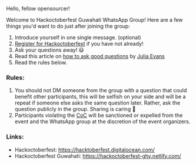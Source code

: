 Hello, fellow opensourcer!

Welcome to Hackoctoberfest Guwahati WhatsApp Group! Here are a few things you'd want to do just after joining the group:

1. Introduce yourself in one single message. (optional)
2. [Register for Hackoctoberfest](https://github.com/buildandtell/hackoctoberfestghy19#steps-to-signup-for-hackoctoberfest) if you have not already!
3. Ask your questions away! 😃
4. Read this article on [how to ask good questions](https://jvns.ca/blog/good-questions/) by [Julia Evans](https://twitter.com/b0rk)
5. Read the rules below.

### Rules:

1. You should not DM someone from the group with a question that could benefit other participants, this will be selfish on your side and will be a repeat if someone else asks the same question later. Rather, ask the question publicly in the group. Sharing is caring 👼
2. Participants violating the [CoC](https://do.co/hacktoberconduct) will be sanctioned or expelled from the event and the WhatsApp group at the discretion of the event organizers.

### Links:
- Hackoctoberfest: https://hacktoberfest.digitalocean.com/
- Hackoctoberfest Guwahati: https://hackoctoberfest-ghy.netlify.com/
